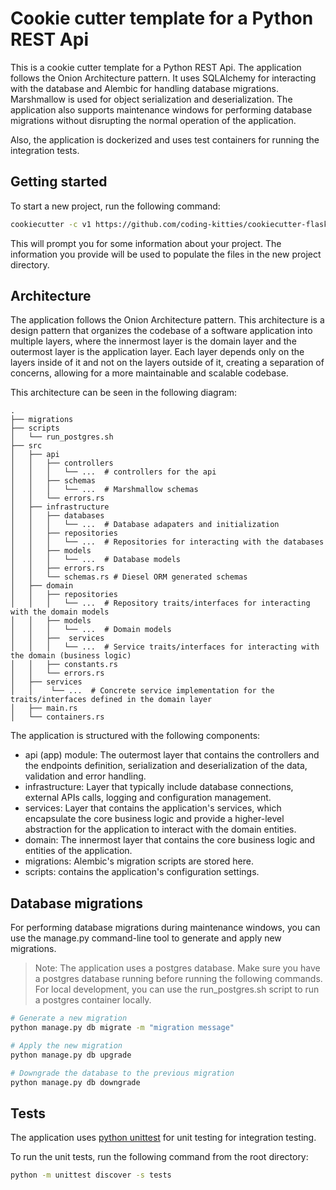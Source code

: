 # Cookie cutter template for a Python REST Api
This is a cookie cutter template for a Python REST Api. 
The application follows the Onion Architecture pattern. It uses SQLAlchemy 
for interacting with the database and Alembic for handling database migrations. 
Marshmallow is used for object serialization and deserialization. The 
application also supports maintenance windows for performing database 
migrations without disrupting the normal operation of the application.

Also, the application is dockerized and uses test containers for running the 
integration tests.

## Getting started
To start a new project, run the following command:
```bash
cookiecutter -c v1 https://github.com/coding-kitties/cookiecutter-flask-simple-clean-architecture
```
This will prompt you for some information about your project. The information
you provide will be used to populate the files in the new project directory.

## Architecture 
The application follows the Onion Architecture pattern.
This architecture is a design pattern that organizes the codebase 
of a software application into multiple layers, where the innermost layer 
is the domain layer and the outermost layer is the application layer. 
Each layer depends only on the layers inside of it and not on the layers outside of it, 
creating a separation of concerns, allowing for a more maintainable and scalable codebase.

This architecture can be seen in the following diagram:
    
```
.
├── migrations
├── scripts
│   └── run_postgres.sh
├── src
│   ├── api
│   │   ├── controllers
│   │   │   └── ...  # controllers for the api
│   │   ├── schemas
│   │   │   └── ...  # Marshmallow schemas
│   │   └── errors.rs
│   ├── infrastructure
│   │   ├── databases
│   │   │   └── ...  # Database adapaters and initialization
│   │   ├── repositories
│   │   │   └── ...  # Repositories for interacting with the databases
│   │   ├── models
│   │   │   └── ...  # Database models
│   │   ├── errors.rs
│   │   └── schemas.rs # Diesel ORM generated schemas
│   ├── domain
│   │   ├── repositories
│   │   │   └── ...  # Repository traits/interfaces for interacting with the domain models
│   │   ├── models
│   │   │   └── ...  # Domain models
│   │   ├──  services
│   │   │   └── ...  # Service traits/interfaces for interacting with the domain (business logic)
│   │   ├── constants.rs
│   │   └── errors.rs
│   ├── services
│   │    └── ...  # Concrete service implementation for the traits/interfaces defined in the domain layer
│   ├── main.rs
│   └── containers.rs
```
The application is structured with the following components:

* api (app) module: The outermost layer that contains the controllers and the endpoints definition, serialization and deserialization of the data, validation and error handling.
* infrastructure: Layer that typically include database connections, external APIs calls, logging and configuration management.
* services: Layer that contains the application's services, which encapsulate the core business logic and provide a higher-level abstraction for the application to interact with the domain entities.
* domain: The innermost layer that contains the core business logic and entities of the application.
* migrations: Alembic's migration scripts are stored here.
* scripts: contains the application's configuration settings.

## Database migrations
For performing database migrations during maintenance windows, 
you can use the manage.py command-line tool to generate and apply new migrations.

> Note: The application uses a postgres database. Make sure you have a postgres
> database running before running the following commands. For local development,
> you can use the run_postgres.sh script to run a postgres container locally.

```bash
# Generate a new migration
python manage.py db migrate -m "migration message"

# Apply the new migration
python manage.py db upgrade

# Downgrade the database to the previous migration
python manage.py db downgrade
```

## Tests
The application uses [python unittest] for unit testing for integration testing.

To run the unit tests, run the following command from the root directory:
```bash
python -m unittest discover -s tests
```

[python unittest]: https://docs.python.org/3/library/unittest.html